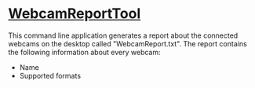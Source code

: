# [WebcamReportTool](/tools/WebcamReportTool/)

This command line application generates a report about the connected webcams on the desktop called "WebcamReport.txt". The report contains the following information about every webcam:

* Name
* Supported formats
